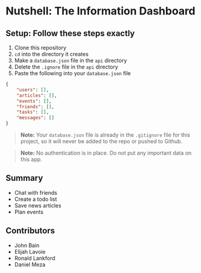# Nutshell: The Information Dashboard

## Setup: Follow these steps exactly

1. Clone this repository
1. `cd` into the directory it creates
1. Make a `database.json` file in the `api` directory
1. Delete the `.ignore` file in the `api` directory
1. Paste the following into your `database.json` file

```json
{
    "users": [],
    "articles": [],
    "events": [],
    "friends": [],
    "tasks": [],
    "messages": []
}
```

> **Note:** Your `database.json` file is already in the `.gitignore` file for this project, so it will never be added to the repo or pushed to Github.

> **Note:** No authentication is in place. Do not put any important data on this app.

## Summary

* Chat with friends
* Create a todo list
* Save news articles
* Plan events

## Contributors

* John Bain
* Elijah Lavoie
* Ronald Lankford
* Daniel Meza
